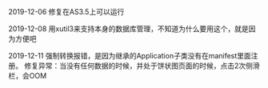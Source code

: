 

2019-12-06 修复在AS3.5上可以运行

2019-12-08 用xutil3来支持本身的数据库管理，不知道为什么要用这个，就是因为方便吧

2019-12-11 强制转换报错，是因为继承的Application子类没有在manifest里面注册。
           修复异常：当没有任何数据的时候，并处于饼状图页面的时候，点击2次侧滑栏，会OOM
